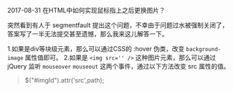 2017-08-31
在HTML中如何实现鼠标指上之后更换图片？

突然看到有人于 segmentfault 提出这个问题，不幸由于问题过水被强制关闭了，答案写了一半无法提交甚至遗憾，那么我来这儿解答一下。

1.如果是div等块级元素，那么可以通过CSS的 :hover 伪类，改变 `background-image` 属性值即可。
2.如果是 `<img src='' />` 这种图片元素，那么可以通过 jQuery 监听 ``mouseover`` ``mouseout`` 这两个事件，通过以下方法改变 src 属性的值。

> $("#imgId").attr('src',path);